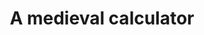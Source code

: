 ---
layout: manuscript
route: liberal-arts-education
manifest: 
title: A medieval calculator
shelfmark: SCA 1
origin: "France"
ms_date: "1400"
ms_title: Regulae Abaci
ms_title_en: On the abacus
material: parchment
pages: "18 fols."
dimensions: "399 x 311 mm"
columns: "2 cols."
lines: "42 lines"
questions:
- a1
- b1
---